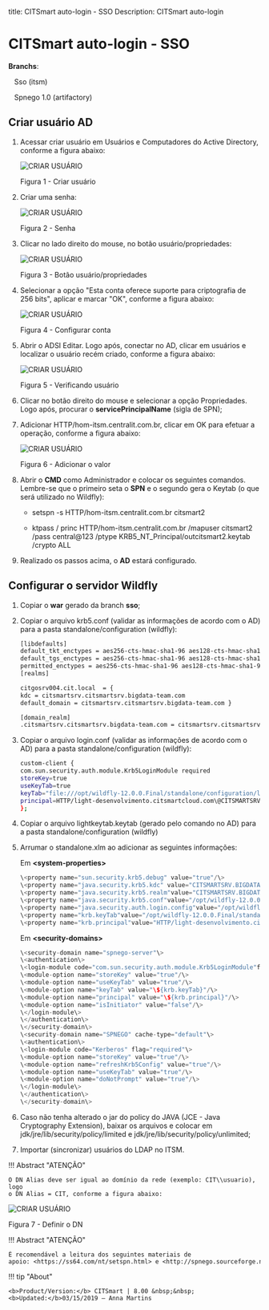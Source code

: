 title: CITSmart auto-login - SSO
Description: CITSmart auto-login
# CITSmart auto-login - SSO


**Branchs**:

   Sso (itsm)

   Spnego 1.0 (artifactory)


Criar usuário AD
----------------

1.  Acessar criar usuário em Usuários e Computadores do Active Directory,
    conforme a figura abaixo:

    ![CRIAR USUÁRIO](images/sso-1.jpg)

     Figura 1 - Criar usuário

2. Criar uma senha: 

    ![CRIAR USUÁRIO](images/sso-2.jpg)

     Figura 2 - Senha

3. Clicar no lado direito do mouse, no botão usuário/propriedades:

    ![CRIAR USUÁRIO](images/sso-3.jpg)

     Figura 3 - Botão usuário/propriedades

4. Selecionar a opção "Esta conta oferece suporte para criptografia de 256 bits", aplicar e marcar "OK", conforme a figura abaixo:

    ![CRIAR USUÁRIO](images/sso-4.jpg)

     Figura 4 - Configurar conta


5.  Abrir o ADSI Editar. Logo após, conectar no AD, clicar em usuários e
    localizar o usuário recém criado, conforme a figura abaixo:
      
    ![CRIAR USUÁRIO](images/sso-5.jpg)

     Figura 5 - Verificando usuário

6.  Clicar no botão direito do mouse e selecionar a opção Propriedades.
    Logo após, procurar o **servicePrincipalName** (sigla de SPN);

7.  Adicionar HTTP/hom-itsm.centralit.com.br, clicar em OK para efetuar a
    operação, conforme a figura abaixo:

    ![CRIAR USUÁRIO](images/sso-6.jpg)

     Figura 6 - Adicionar o valor

8.  Abrir o **CMD** como Administrador e colocar os seguintes comandos.
    Lembre-se que o primeiro seta o **SPN** e o segundo gera o Keytab (o que
    será utilizado no Wildfly):

    -   setspn -s HTTP/hom-itsm.centralit.com.br citsmart2

    -   ktpass / princ HTTP/hom-itsm.centralit.com.br /mapuser citsmart2  /pass
        central\@123 /ptype KRB5_NT_Principal/outcitsmart2.keytab /crypto ALL

9.  Realizado os passos acima, o **AD** estará configurado. 


Configurar o servidor Wildfly
-----------------------------

1.  Copiar o **war** gerado da branch **sso**;

2.  Copiar o arquivo krb5.conf (validar as informações de acordo com o AD) para
    a pasta standalone/configuration (wildfly):
    
    ```sh
    [libdefaults]
    default_tkt_enctypes = aes256-cts-hmac-sha1-96 aes128-cts-hmac-sha1-96 rc4-hmac
    default_tgs_enctypes = aes256-cts-hmac-sha1-96 aes128-cts-hmac-sha1-96 rc4-hmac
    permitted_enctypes = aes256-cts-hmac-sha1-96 aes128-cts-hmac-sha1-96 rc4-hmac
    [realms]
    ```
    
    ```sh
    citgosrv004.cit.local  = {
    kdc = citsmartsrv.citsmartsrv.bigdata-team.com
    default_domain = citsmartsrv.citsmartsrv.bigdata-team.com }     
    ```
    
    ```sh
    [domain_realm]
    .citsmartsrv.citsmartsrv.bigdata-team.com = citsmartsrv.citsmartsrv.bigdata-team.com
    ```

1.  Copiar o arquivo login.conf (validar as informações de acordo com o AD) para a pasta standalone/configuration (wildfly):

    ```sh
    custom-client {
    com.sun.security.auth.module.Krb5LoginModule required
    storeKey=true
    useKeyTab=true
    keyTab="file:///opt/wildfly-12.0.0.Final/standalone/configuration/lightkeytab.keytab"
    principal=HTTP/light-desenvolvimento.citsmartcloud.com\@CITSMARTSRV.BIGDATA-TEAM.COM;
    };
    ```

1.  Copiar o arquivo lightkeytab.keytab (gerado pelo comando no AD) para a pasta
    standalone/configuration (wildfly)

2.  Arrumar o standalone.xlm ao adicionar as seguintes informações:

    Em **\<system-properties\>**
    
    ```java
    \<property name="sun.security.krb5.debug" value="true"/\>
    \<property name="java.security.krb5.kdc" value="CITSMARTSRV.BIGDATA-TEAM.COM"/\>
    \<property name="java.security.krb5.realm"value="CITSMARTSRV.BIGDATA-TEAM.COM"/\>
    \<property name="java.security.krb5.conf"value="/opt/wildfly-12.0.0.Final/standalone/configuration/krb5.conf"/\>
    \<property name="java.security.auth.login.config"value="/opt/wildfly-12.0.0.Final/standalone/configuration/login.conf"/\>
    \<property name="krb.keyTab"value="/opt/wildfly-12.0.0.Final/standalone/configuration/lightkeytab.keytab"/\>
    \<property name="krb.principal"value="HTTP/light-desenvolvimento.citsmartcloud.com\@CITSMARTSRV.BIGDATA-TEAM.COM"/\>
    ```
    
    Em **\<security-domains\>**

    ```java
    \<security-domain name="spnego-server"\>
    \<authentication\>
    \<login-module code="com.sun.security.auth.module.Krb5LoginModule"flag="required"\>
    \<module-option name="storeKey" value="true"/\>
    \<module-option name="useKeyTab" value="true"/\>
    \<module-option name="keyTab" value="\${krb.keyTab}"/\>
    \<module-option name="principal" value="\${krb.principal}"/\>
    \<module-option name="isInitiator" value="false"/\>
    \</login-module\>
    \</authentication\>
    \</security-domain\>
    \<security-domain name="SPNEGO" cache-type="default"\>
    \<authentication\>
    \<login-module code="Kerberos" flag="required"\>
    \<module-option name="storeKey" value="true"/\>
    \<module-option name="refreshKrb5Config" value="true"/\>
    \<module-option name="useKeyTab" value="true"/\>
    \<module-option name="doNotPrompt" value="true"/\>
    \</login-module\>
    \</authentication\>
    \</security-domain\>
    ```

1.  Caso não tenha alterado o jar do policy do JAVA (JCE - Java Cryptography
    Extension), baixar os arquivos e colocar em
    jdk/jre/lib/security/policy/limited e jdk/jre/lib/security/policy/unlimited;

2.  Importar (sincronizar) usuários do LDAP no ITSM.

!!! Abstract "ATENÇÃO"

    O DN Alias deve ser igual ao domínio da rede (exemplo: CIT\\usuario), logo
    o DN Alias = CIT, conforme a figura abaixo:

![CRIAR USUÁRIO](images/sso-7.jpg)

   Figura 7 - Definir o DN

!!! Abstract "ATENÇÃO"

    É recomendável a leitura dos seguintes materiais de
    apoio: <https://ss64.com/nt/setspn.html> e <http://spnego.sourceforge.net/>.
    
    
!!! tip "About"

    <b>Product/Version:</b> CITSmart | 8.00 &nbsp;&nbsp;
    <b>Updated:</b>03/15/2019 – Anna Martins
   
